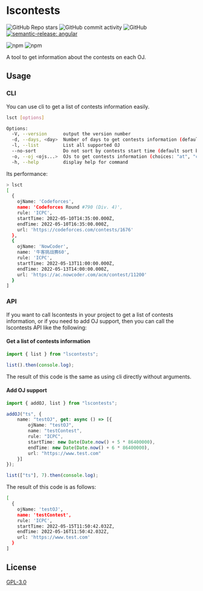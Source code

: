 # lscontests

![GitHub Repo stars](https://img.shields.io/github/stars/StableAgOH/lscontests?style=social)
![GitHub commit activity](https://img.shields.io/github/commit-activity/m/StableAgOH/lscontests)
![GitHub](https://img.shields.io/github/license/StableAgOH/lscontests)
[![semantic-release: angular](https://img.shields.io/badge/semantic--release-angular-e10079?logo=semantic-release)](https://github.com/semantic-release/semantic-release)

![npm](https://img.shields.io/npm/v/lscontests)
![npm](https://img.shields.io/npm/dw/lscontests)

A tool to get information about the contests on each OJ.

## Usage

### CLI

You can use cli to get a list of contests information easily.

```bash
lsct [options]

Options:
  -V, --version      output the version number
  -d, --days, <day>  Number of days to get contests information (default: "3")
  -l, --list         List all supported OJ
  --no-sort          Do not sort by contests start time (default sort by OJ)
  -o, --oj <ojs...>  OJs to get contests information (choices: "at", "cf", "lg", "nc")
  -h, --help         display help for command
```

Its performance:

```bash
> lsct
[
  {
    ojName: 'Codeforces',
    name: 'Codeforces Round #790 (Div. 4)',
    rule: 'ICPC',
    startTime: 2022-05-10T14:35:00.000Z,
    endTime: 2022-05-10T16:35:00.000Z,
    url: 'https://codeforces.com/contests/1676'
  },
  {
    ojName: 'NowCoder',
    name: '牛客挑战赛60',
    rule: 'ICPC',
    startTime: 2022-05-13T11:00:00.000Z,
    endTime: 2022-05-13T14:00:00.000Z,
    url: 'https://ac.nowcoder.com/acm/contest/11200'
  }
]
```

### API

If you want to call lscontests in your project to get a list of contests information, or if you need to add OJ support, then you can call the lscontests API like the following:

#### Get a list of contests information

```typescript
import { list } from "lscontests";

list().then(console.log);
```

The result of this code is the same as using cli directly without arguments.

#### Add OJ support

```typescript
import { addOJ, list } from "lscontests";

addOJ("ts", {
    name: "testOJ", get: async () => [{
        ojName: "testOJ",
        name: "testContest",
        rule: "ICPC",
        startTime: new Date(Date.now() + 5 * 86400000),
        endTime: new Date(Date.now() + 6 * 86400000),
        url: "https://www.test.com"
    }]
});

list(["ts"], 7).then(console.log);
```

The result of this code is as follows:

```bash
[
  {
    ojName: 'testOJ',
    name: 'testContest',
    rule: 'ICPC',
    startTime: 2022-05-15T11:50:42.032Z,
    endTime: 2022-05-16T11:50:42.032Z,
    url: 'https://www.test.com'
  }
]
```

## License

[GPL-3.0](https://www.gnu.org/licenses/gpl-3.0.html)
